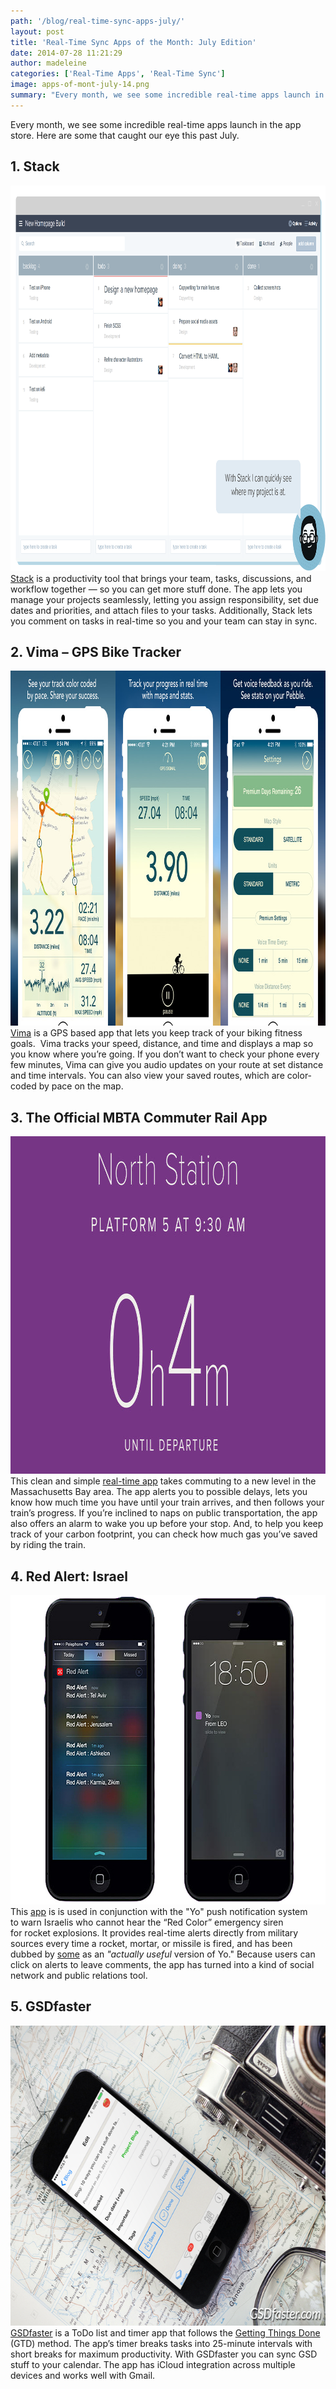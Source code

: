 ```yaml
---
path: '/blog/real-time-sync-apps-july/'
layout: post
title: 'Real-Time Sync Apps of the Month: July Edition'
date: 2014-07-28 11:21:29
author: madeleine
categories: ['Real-Time Apps', 'Real-Time Sync']
image: apps-of-mont-july-14.png
summary: "Every month, we see some incredible real-time apps launch in the app store. Here are some that caught our eye this past July."
---
```

Every month, we see some incredible real-time apps launch in the app store. Here are some that caught our eye this past July.<!--more-->
<h2><b>1. Stack</b></h2>
<img class="aligncenter size-large wp-image-5361" src="example1.png" alt="stack real-time app" width="1024" height="617" /> <a href="http://www.getstack.io">Stack</a> is a productivity tool that brings your team, tasks, discussions, and workflow together — so you can get more stuff done. The app lets you manage your projects seamlessly, letting you assign responsibility, set due dates and priorities, and attach files to your tasks. Additionally, Stack lets you comment on tasks in real-time so you and your team can stay in sync.
<h2><b>2. Vima – GPS Bike Tracker</b></h2>
<img class="aligncenter size-full wp-image-5362" src="bikeapp.png" alt="real-time-bike-app" width="960" height="568" /> <a href="https://itunes.apple.com/us/app/vima-gps-bike-tracker/id887991296?ls=1&amp;mt=8">Vima</a> is a GPS based app that lets you keep track of your biking fitness goals.  Vima tracks your speed, distance, and time and displays a map so you know where you’re going. If you don’t want to check your phone every few minutes, Vima can give you audio updates on your route at set distance and time intervals. You can also view your saved routes, which are color-coded by pace on the map.
<h2><b>3. The Official MBTA Commuter Rail App</b></h2>
<img class="alignnone size-full wp-image-5358" src="070708commuterapp002.jpg" alt="real-time mbta app" width="960" height="540" /> This clean and simple <a href="http://www.keoliscs.com/mbta-commuter-rail-app/">real-time app</a> takes commuting to a new level in the Massachusetts Bay area. The app alerts you to possible delays, lets you know how much time you have until your train arrives, and then follows your train’s progress. If you’re inclined to naps on public transportation, the app also offers an alarm to wake you up before your stop. And, to help you keep track of your carbon footprint, you can check how much gas you’ve saved by riding the train.
<h2><b>4. Red Alert: Israel</b></h2>
<img class="aligncenter size-full wp-image-5359" src="red-alert-yo.jpg" alt="red-alert-yo- real-time app" width="660" height="495" /> This <a href="http://www.timesofisrael.com/red-alert-app-offers-a-yo-update-on-missile-attacks/">app</a> is is used in conjunction with the "Yo" push notification system to warn Israelis who cannot hear the “Red Color” emergency siren for rocket explosions. It provides real-time alerts directly from military sources every time a rocket, mortar, or missile is fired, and has been dubbed by <a href="http://www.wired.com/2014/07/an-actually-useful-version-of-yo-is-warning-israelis-of-rocket-strikes/">some</a> as an<em> "actually useful</em> version of Yo." Because users can click on alerts to leave comments, the app has turned into a kind of social network and public relations tool.
<h2><b>5. GSDfaster</b></h2>
<img class="aligncenter size-full wp-image-5363" src="gsdfaster-6.png" alt="GSDFaster Real-Time app" width="640" height="480" /> <a href="http://www.gsdfaster.com">GSDfaster</a> is a ToDo list and timer app that follows the <a href="http://gettingthingsdone.com/about/">Getting Things Done</a> (GTD) method. The app’s timer breaks tasks into 25-minute intervals with short breaks for maximum productivity. With GSDfaster you can sync GSD stuff to your calendar. The app has iCloud integration across multiple devices and works well with Gmail.